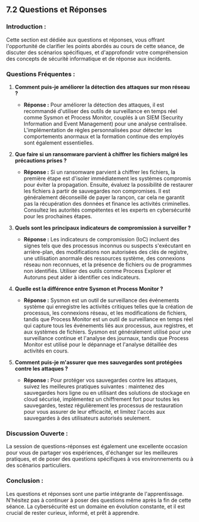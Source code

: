 
## 7.2 Questions et Réponses

### Introduction :
Cette section est dédiée aux questions et réponses, vous offrant l'opportunité de clarifier les points abordés au cours de cette séance, de discuter des scénarios spécifiques, et d'approfondir votre compréhension des concepts de sécurité informatique et de réponse aux incidents.

### Questions Fréquentes :

1. **Comment puis-je améliorer la détection des attaques sur mon réseau ?**
   - **Réponse :** Pour améliorer la détection des attaques, il est recommandé d'utiliser des outils de surveillance en temps réel comme Sysmon et Process Monitor, couplés à un SIEM (Security Information and Event Management) pour une analyse centralisée. L'implémentation de règles personnalisées pour détecter les comportements anormaux et la formation continue des employés sont également essentielles.

2. **Que faire si un ransomware parvient à chiffrer les fichiers malgré les précautions prises ?**
   - **Réponse :** Si un ransomware parvient à chiffrer les fichiers, la première étape est d'isoler immédiatement les systèmes compromis pour éviter la propagation. Ensuite, évaluez la possibilité de restaurer les fichiers à partir de sauvegardes non compromises. Il est généralement déconseillé de payer la rançon, car cela ne garantit pas la récupération des données et finance les activités criminelles. Consultez les autorités compétentes et les experts en cybersécurité pour les prochaines étapes.

3. **Quels sont les principaux indicateurs de compromission à surveiller ?**
   - **Réponse :** Les indicateurs de compromission (IoC) incluent des signes tels que des processus inconnus ou suspects s'exécutant en arrière-plan, des modifications non autorisées des clés de registre, une utilisation anormale des ressources système, des connexions réseau non reconnues, et la présence de fichiers ou de programmes non identifiés. Utiliser des outils comme Process Explorer et Autoruns peut aider à identifier ces indicateurs.

4. **Quelle est la différence entre Sysmon et Process Monitor ?**
   - **Réponse :** Sysmon est un outil de surveillance des événements système qui enregistre les activités critiques telles que la création de processus, les connexions réseau, et les modifications de fichiers, tandis que Process Monitor est un outil de surveillance en temps réel qui capture tous les événements liés aux processus, aux registres, et aux systèmes de fichiers. Sysmon est généralement utilisé pour une surveillance continue et l'analyse des journaux, tandis que Process Monitor est utilisé pour le dépannage et l'analyse détaillée des activités en cours.

5. **Comment puis-je m'assurer que mes sauvegardes sont protégées contre les attaques ?**
   - **Réponse :** Pour protéger vos sauvegardes contre les attaques, suivez les meilleures pratiques suivantes : maintenez des sauvegardes hors ligne ou en utilisant des solutions de stockage en cloud sécurisé, implémentez un chiffrement fort pour toutes les sauvegardes, testez régulièrement les processus de restauration pour vous assurer de leur efficacité, et limitez l'accès aux sauvegardes à des utilisateurs autorisés seulement.

### Discussion Ouverte :
La session de questions-réponses est également une excellente occasion pour vous de partager vos expériences, d'échanger sur les meilleures pratiques, et de poser des questions spécifiques à vos environnements ou à des scénarios particuliers.

### Conclusion :
Les questions et réponses sont une partie intégrante de l'apprentissage. N'hésitez pas à continuer à poser des questions même après la fin de cette séance. La cybersécurité est un domaine en évolution constante, et il est crucial de rester curieux, informé, et prêt à apprendre.

